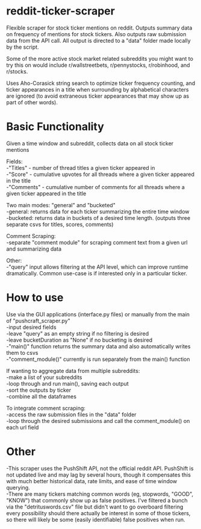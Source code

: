 # reddit-ticker-scraper
Flexible scraper for stock ticker mentions on reddit. Outputs summary data on frequency of mentions for stock tickers. Also outputs raw submission data from the API call. All output is directed to a "data" folder made locally by the script.

Some of the more active stock market related subreddits you might want to try this on would include r/wallstreetbets, r/pennystocks, r/robinhood, and r/stocks.

Uses Aho-Corasick string search to optimize ticker frequency counting, and ticker appearances in a title when surrounding by alphabetical characters are ignored (to avoid extraneous ticker appearances that may show up as part of other words).

# Basic Functionality
Given a time window and subreddit, collects data on all stock ticker mentions <br>

 Fields:<br>
   -"Titles" - number of thread titles a given ticker appeared in<br>
   -"Score" - cumulative upvotes for all threads where a given ticker appeared in the title<br>
   -"Comments" - cumulative number of comments for all threads where a given ticker appeared in the title<br>
   
Two main modes: "general" and "bucketed"<br>
 -general: returns data for each ticker summarizing the entire time window<br>
 -bucketed: returns data in buckets of a desired time length. (outputs three separate csvs for titles, scores, comments)<br>
 
Comment Scraping:<br>
  -separate "comment module" for scraping comment text from a given url and summarizing data<br>

Other: <br>
-"query" input allows filtering at the API level, which can improve runtime dramatically. Common use-case is if interested only in a particular ticker.<br>

# How to use
Use via the GUI applications (interface.py files) or manually from the main of "pushcraft_scraper.py"<br>
-input desired fields<br>
-leave "query" as an empty string if no filtering is desired<br>
-leave bucketDuration as "None" if no bucketing is desired<br>
-"main()" function returns the summary data and also automatically writes them to csvs<br>
-"comment_module()" currently is run separately from the main() function<br>

If wanting to aggregate data from multiple subreddits:<br>
  -make a list of your subreddits<br>
  -loop through and run main(), saving each output<br>
  -sort the outputs by ticker<br>
  -combine all the dataframes<br>
  
 To integrate comment scraping:<br>
  -access the raw submission files in the "data" folder<br>
  -loop through the desired submissions and call the comment_module() on each url field<br>
  
  
# Other
-This scraper uses the PushShift API, not the official reddit API. PushShift is not updated live and may lag by several hours, though it compensates this with much better historical data, rate limits, and ease of time window querying.<br>
-There are many tickers matching common words (eg, stopwords, "GOOD", "KNOW") that commonly show up as false positives. I've filtered a bunch via the "detrituswords.csv" file but didn't want to go overboard filtering every possibility should there actually be interest in some of those tickers, so there will likely be some (easily identifiable) false positives when run.
 
